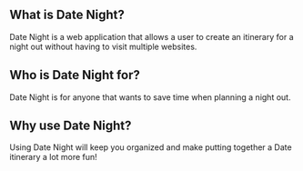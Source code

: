 ## What is Date Night?

Date Night is a web application that allows a user to create an itinerary for a night out without having to visit multiple websites.

## Who is Date Night for?

Date Night is for anyone that wants to save time when planning a night out.

## Why use Date Night?

Using Date Night will keep you organized and make putting together a Date itinerary a lot more fun!
